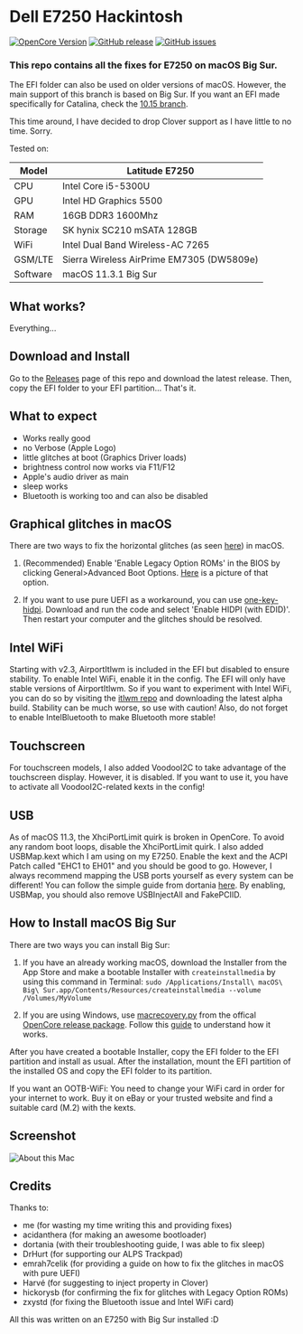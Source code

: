 # Dell E7250 Hackintosh

[![OpenCore Version](https://img.shields.io/badge/OpenCore-0.6.9-green.svg)](https://github.com/SkyrilHD/Dell-E7250-Hackintosh/)
[![GitHub release](https://img.shields.io/github/release/SkyrilHD/Dell-E7250-Hackintosh.svg)](https://github.com/SkyrilHD/Dell-E7250-Hackintosh/releases/)
[![GitHub issues](https://img.shields.io/github/issues/SkyrilHD/Dell-E7250-Hackintosh.svg)](https://github.com/SkyrilHD/Dell-E7250-Hackintosh/issues/)

### This repo contains all the fixes for E7250 on macOS Big Sur.

The EFI folder can also be used on older versions of macOS. However, the main support of this branch is based on Big Sur. If you want an EFI made specifically for Catalina, check the [10.15 branch](https://github.com/SkyrilHD/Dell-E7250-Hackintosh/tree/10.15).

This time around, I have decided to drop Clover support as I have little to no time. Sorry.


Tested on:

Model | Latitude E7250
------------- | ---------------
CPU | Intel Core i5-5300U
GPU | Intel HD Graphics 5500
RAM | 16GB DDR3 1600Mhz
Storage | SK hynix SC210 mSATA 128GB
WiFi | Intel Dual Band Wireless-AC 7265
GSM/LTE | Sierra Wireless AirPrime EM7305 (DW5809e)
Software | macOS 11.3.1 Big Sur

## What works?

Everything...

## Download and Install

Go to the [Releases](https://github.com/SkyrilHD/Dell-E7250-Hackintosh/releases/) page of this repo and download the latest release. Then, copy the EFI folder to your EFI partition... That's it.

## What to expect

- Works really good
- no Verbose (Apple Logo)
- little glitches at boot (Graphics Driver loads)
- brightness control now works via F11/F12
- Apple's audio driver as main
- sleep works
- Bluetooth is working too and can also be disabled

## Graphical glitches in macOS

There are two ways to fix the horizontal glitches (as seen [here](https://github.com/newyb/Something-useful-of-E7250/blob/main/BUG2%20at%20sign.jpg)) in macOS.

1. (Recommended) Enable 'Enable Legacy Option ROMs' in the BIOS by clicking General>Advanced Boot Options. [Here](https://supportkb.dell.com/img/ka02R000000oLv9QAE/ka02R000000oLv9QAE_en_US_2.jpeg) is a picture of that option.

2. If you want to use pure UEFI as a workaround, you can use [one-key-hidpi](https://github.com/xzhih/one-key-hidpi). Download and run the code and select 'Enable HIDPI (with EDID)'. Then restart your computer and the glitches should be resolved.

## Intel WiFi

Starting with v2.3, AirportItlwm is included in the EFI but disabled to ensure stability. To enable Intel WiFi, enable it in the config. The EFI will only have stable versions of AirportItlwm. So if you want to experiment with Intel WiFi, you can do so by visiting the [itlwm repo](https://github.com/OpenIntelWireless/itlwm) and downloading the latest alpha build. Stability can be much worse, so use with caution! Also, do not forget to enable IntelBluetooth to make Bluetooth more stable!

## Touchscreen

For touchscreen models, I also added VoodooI2C to take advantage of the touchscreen display. However, it is disabled. If you want to use it, you have to activate all VoodooI2C-related kexts in the config!

## USB

As of macOS 11.3, the XhciPortLimit quirk is broken in OpenCore. To avoid any random boot loops, disable the XhciPortLimit quirk. I also added USBMap.kext which I am using on my E7250. Enable the kext and the ACPI Patch called "EHC1 to EH01" and you should be good to go. However, I always recommend mapping the USB ports yourself as every system can be different! You can follow the simple guide from dortania [here](https://dortania.github.io/OpenCore-Post-Install/usb/). By enabling, USBMap, you should also remove USBInjectAll and FakePCIID.

## How to Install macOS Big Sur

There are two ways you can install Big Sur:

1. If you have an already working macOS, download the Installer from the App Store and make a bootable Installer with `createinstallmedia` by using this command in Terminal: `sudo /Applications/Install\ macOS\ Big\ Sur.app/Contents/Resources/createinstallmedia --volume /Volumes/MyVolume`

2. If you are using Windows, use [macrecovery.py](https://github.com/acidanthera/OpenCorePkg/tree/master/Utilities/macrecovery) from the offical [OpenCore release package](https://github.com/acidanthera/OpenCorePkg/releases/). Follow this [guide](https://dortania.github.io/OpenCore-Install-Guide/installer-guide/winblows-install.html) to understand how it works.

After you have created a bootable Installer, copy the EFI folder to the EFI partition and install as usual. After the installation, mount the EFI partition of the installed OS and copy the EFI folder to its partition.

If you want an OOTB-WiFi: You need to change your WiFi card in order for your internet to work. Buy it on eBay or your trusted website and find a suitable card (M.2) with the kexts.

## Screenshot

![About this Mac](https://user-images.githubusercontent.com/28839925/95805006-9d98d000-0d04-11eb-80f5-4d8c385f0cee.png)


## Credits

Thanks to:

- me (for wasting my time writing this and providing fixes)
- acidanthera (for making an awesome bootloader)
- dortania (with their troubleshooting guide, I was able to fix sleep)
- DrHurt (for supporting our ALPS Trackpad)
- emrah7celik (for providing a guide on how to fix the glitches in macOS with pure UEFI)
- Harvé (for suggesting to inject property in Clover)
- hickorysb (for confirming the fix for glitches with Legacy Option ROMs)
- zxystd (for fixing the Bluetooth issue and Intel WiFi card)


All this was written on an E7250 with Big Sur installed :D
